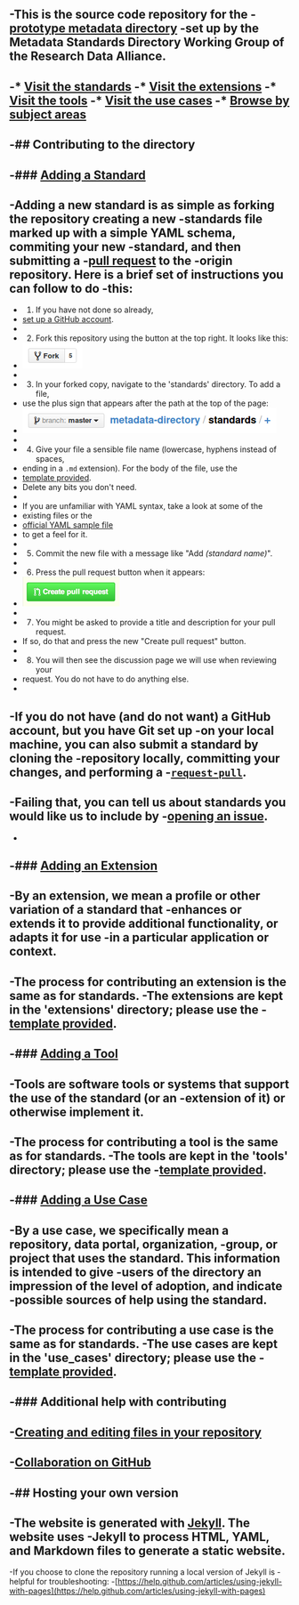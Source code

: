 -This is the source code repository for the
-[prototype metadata directory](http://rd-alliance.github.io/metadata-directory/)
-set up by the Metadata Standards Directory Working Group of the Research Data Alliance.
-
-* [Visit the standards](http://rd-alliance.github.io/metadata-directory/standards/)
-* [Visit the extensions](http://rd-alliance.github.io/metadata-directory/extensions/)
-* [Visit the tools](http://rd-alliance.github.io/metadata-directory/tools/)
-* [Visit the use cases](http://rd-alliance.github.io/metadata-directory/use_cases/)
-* [Browse by subject areas](http://rd-alliance.github.io/metadata-directory/subjects/)
-
-## Contributing to the directory
-
-### [Adding a Standard](http://rd-alliance.github.io/metadata-directory/standards/add.html)
-
-Adding a new standard is as simple as forking the repository creating a new
-standards file marked up with a simple YAML schema, commiting your new
-standard, and then submitting a
-[pull request](https://help.github.com/articles/using-pull-requests) to the
-origin repository. Here is a brief set of instructions you can follow to do
-this:
-
- 1. If you have not done so already,
-    [set up a GitHub account](https://github.com/join).
-
- 2. Fork this repository using the button at the top right. It looks like this:  
-    ![Fork button](images/fork-button.png)
-
- 3. In your forked copy, navigate to the 'standards' directory. To add a file,
-    use the plus sign that appears after the path at the top of the page:  
-    ![Adding a file](images/add-button.png)
-
- 4. Give your file a sensible file name (lowercase, hyphens instead of spaces,
-    ending in a `.md` extension). For the body of the file, use the
-    [template provided](http://rd-alliance.github.io/metadata-directory/standards/add.html).
-    Delete any bits you don't need.
-
-    If you are unfamiliar with YAML syntax, take a look at some of the
-    existing files or the
-    [official YAML sample file](http://www.yaml.org/start.html)
-    to get a feel for it.
-
- 5. Commit the new file with a message like "Add *(standard name)*".
-
- 6. Press the pull request button when it appears:  
-    ![Button to create pull request](images/pull-request.png)
-
- 7. You might be asked to provide a title and description for your pull request.
-    If so, do that and press the new "Create pull request" button.
-
- 8. You will then see the discussion page we will use when reviewing your
-    request. You do not have to do anything else.
-
-If you do not have (and do not want) a GitHub account, but you have Git set up
-on your local machine, you can also submit a standard by cloning the
-repository locally, committing your changes, and performing a
-[`request-pull`](http://git-scm.com/docs/git-request-pull).
-
-Failing that, you can tell us about standards you would like us to include by
-[opening an issue](https://github.com/rd-alliance/metadata-directory/issues/new).
-
-
-### [Adding an Extension](http://rd-alliance.github.io/metadata-directory/extensions/add.html)
-
-By an extension, we mean a profile or other variation of a standard that
-enhances or extends it to provide additional functionality, or adapts it for use
-in a particular application or context.
-
-The process for contributing an extension is the same as for standards.
-The extensions are kept in the 'extensions' directory; please use the
-[template provided](http://rd-alliance.github.io/metadata-directory/extensions/add.html).
-
-### [Adding a Tool](http://rd-alliance.github.io/metadata-directory/tools/add.html)
-
-Tools are software tools or systems that support the use of the standard (or an
-extension of it) or otherwise implement it.
-
-The process for contributing a tool is the same as for standards.
-The tools are kept in the 'tools' directory; please use the
-[template provided](http://rd-alliance.github.io/metadata-directory/tools/add.html).
-
-### [Adding a Use Case](http://rd-alliance.github.io/metadata-directory/use_cases/add.html)
-
-By a use case, we specifically mean a repository, data portal, organization,
-group, or project that uses the standard. This information is intended to give
-users of the directory an impression of the level of adoption, and indicate
-possible sources of help using the standard.
-
-The process for contributing a use case is the same as for standards.
-The use cases are kept in the 'use_cases' directory; please use the
-[template provided](http://rd-alliance.github.io/metadata-directory/use_cases/add.html).
-
-### Additional help with contributing
-
-[Creating and editing files in your repository](https://help.github.com/articles/creating-and-editing-files-in-your-repository)
-
-[Collaboration on GitHub](https://help.github.com/categories/63/articles)
-
-## Hosting your own version
-
-The website is generated with [Jekyll](http://jekyllrb.com). The website uses
-Jekyll to process HTML, YAML, and Markdown files to generate a static website.
-
-If you choose to clone the repository running a local version of Jekyll is
-helpful for troubleshooting:
-[https://help.github.com/articles/using-jekyll-with-pages](https://help.github.com/articles/using-jekyll-with-pages)
